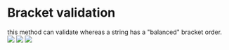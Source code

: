 # Bracket validation
this method can validate whereas a string has a "balanced" bracket order.
![](https://scontent-sea1-1.xx.fbcdn.net/v/t1.15752-9/s1080x2048/90356353_1121689794835787_2248825480113291264_n.jpg?_nc_cat=100&_nc_sid=b96e70&_nc_ohc=oDh8ppFAPPQAX-fTH6p&_nc_ht=scontent-sea1-1.xx&_nc_tp=7&oh=02ce495c8ac27d15225c8b7d19373361&oe=5E966BC2)
![](https://scontent-sea1-1.xx.fbcdn.net/v/t1.15752-9/s1080x2048/90457882_515585009140489_6751875068202057728_n.jpg?_nc_cat=109&_nc_sid=b96e70&_nc_ohc=rY0sMAG6Y24AX-Yla0C&_nc_ht=scontent-sea1-1.xx&_nc_tp=7&oh=87f9af84bf9950261d6e25114a9e6252&oe=5E982C80)
![](https://scontent-sea1-1.xx.fbcdn.net/v/t1.15752-9/s1080x2048/90045999_147041389921503_1126766270465703936_n.jpg?_nc_cat=103&_nc_sid=b96e70&_nc_ohc=NBm-ntUGlT4AX9VTzdD&_nc_ht=scontent-sea1-1.xx&_nc_tp=7&oh=d7c1d3bc38e6ee1a2918161b498bcfa3&oe=5E965DF4)
